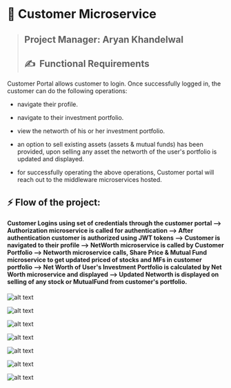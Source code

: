 # 👣 **Customer Microservice**

>## **Project Manager: Aryan Khandelwal**
>## ✍&nbsp; Functional Requirements

Customer Portal allows customer to login. Once successfully logged in, the customer can do the following operations:

- navigate their profile.

- navigate to their investment portfolio.

- view the networth of his or her investment portfolio.

- an option to sell existing assets (assets & mutual funds) has been provided, upon selling any asset the networth of the user's portfolio is updated and displayed.

- for successfully operating the above operations, Customer portal will reach out to the middleware microservices hosted.

 ## ⚡ Flow of the project:
 
 #### Customer Logins using set of credentials through the customer portal --> Authorization microservice is called for authentication --> After authentication customer is authorized using JWT tokens --> Customer is navigated to their profile --> NetWorth microservice is called by Customer Portfolio --> Networth microservice calls, Share Price & Mutual Fund microservice to get updated priced of stocks and MFs in customer portfolio --> Net Worth of User's Investment Portfolio is calculated by Net Worth microservice and displayed --> Updated Networth is displayed on selling of any stock or MutualFund from customer's portfolio.

![alt text](<https://github.com/ryan3142/PortfolioManagement/blob/main/Portfolio%20Management%20-%20Customer%20Portal/CustomerPortal/Screenshots/Screenshot%20(793).png>)

![alt text](<https://github.com/ryan3142/PortfolioManagement/blob/main/Portfolio%20Management%20-%20Customer%20Portal/CustomerPortal/Screenshots/Screenshot%20(794).png>)

![alt text](<https://github.com/ryan3142/PortfolioManagement/blob/main/Portfolio%20Management%20-%20Customer%20Portal/CustomerPortal/Screenshots/Screenshot%20(795).png>)

![alt text](<https://github.com/ryan3142/PortfolioManagement/blob/main/Portfolio%20Management%20-%20Customer%20Portal/CustomerPortal/Screenshots/Screenshot%20(796).png>)

![alt text](<https://github.com/ryan3142/PortfolioManagement/blob/main/Portfolio%20Management%20-%20Customer%20Portal/CustomerPortal/Screenshots/Screenshot%20(797).png>)

![alt text](<https://github.com/ryan3142/PortfolioManagement/blob/main/Portfolio%20Management%20-%20Customer%20Portal/CustomerPortal/Screenshots/Screenshot%20(798).png>)

![alt text](<https://github.com/ryan3142/PortfolioManagement/blob/main/Portfolio%20Management%20-%20Customer%20Portal/CustomerPortal/Screenshots/Screenshot%20(799).png>)
